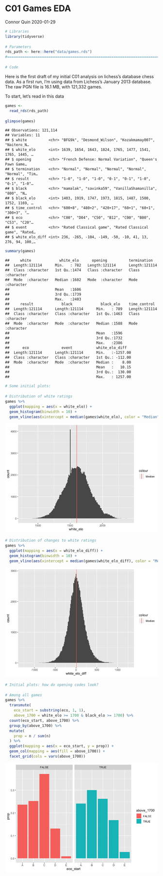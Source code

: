 C01 Games EDA
================
Connor Quin
2020-01-29

``` r
# Libraries
library(tidyverse)

# Parameters
rds_path <- here::here("data/games.rds")
#===============================================================================

# Code
```

Here is the first draft of my initial C01 analysis on lichess’s database
chess data. As a first run, I’m using data from Lichess’s January 2013
database. The raw PGN file is 16.1 MB, with 121,332 games.

To start, let’s read in this data

``` r
games <-
  read_rds(rds_path)

glimpse(games)
```

    ## Observations: 121,114
    ## Variables: 11
    ## $ white          <chr> "BFG9k", "Desmond_Wilson", "Kozakmamay007", "Naitero_N…
    ## $ white_elo      <int> 1639, 1654, 1643, 1824, 1765, 1477, 1541, 1765, 1445, …
    ## $ opening        <chr> "French Defense: Normal Variation", "Queen's Pawn Game…
    ## $ termination    <chr> "Normal", "Normal", "Normal", "Normal", "Normal", "Tim…
    ## $ result         <chr> "1-0", "1-0", "1-0", "0-1", "0-1", "1-0", "0-1", "1-0"…
    ## $ black          <chr> "mamalak", "savinka59", "VanillaShamanilla", "800", "N…
    ## $ black_elo      <int> 1403, 1919, 1747, 1973, 1815, 1487, 1500, 1752, 1169, …
    ## $ time_control   <chr> "600+8", "480+2", "420+17", "60+1", "60+1", "300+3", "…
    ## $ eco            <chr> "C00", "D04", "C50", "B12", "C00", "B00", "C53", "C20"…
    ## $ event          <chr> "Rated Classical game", "Rated Classical game", "Rated…
    ## $ white_elo_diff <int> 236, -265, -104, -149, -50, -10, 41, 13, 276, 94, 100,…

``` r
summary(games)
```

    ##     white             white_elo      opening          termination       
    ##  Length:121114      Min.   : 782   Length:121114      Length:121114     
    ##  Class :character   1st Qu.:1474   Class :character   Class :character  
    ##  Mode  :character   Median :1602   Mode  :character   Mode  :character  
    ##                     Mean   :1606                                        
    ##                     3rd Qu.:1739                                        
    ##                     Max.   :2403                                        
    ##     result             black             black_elo    time_control      
    ##  Length:121114      Length:121114      Min.   : 789   Length:121114     
    ##  Class :character   Class :character   1st Qu.:1463   Class :character  
    ##  Mode  :character   Mode  :character   Median :1588   Mode  :character  
    ##                                        Mean   :1596                     
    ##                                        3rd Qu.:1732                     
    ##                                        Max.   :2386                     
    ##      eco               event           white_elo_diff    
    ##  Length:121114      Length:121114      Min.   :-1257.00  
    ##  Class :character   Class :character   1st Qu.: -112.00  
    ##  Mode  :character   Mode  :character   Median :    8.00  
    ##                                        Mean   :   10.15  
    ##                                        3rd Qu.:  130.00  
    ##                                        Max.   : 1257.00

``` r
# Some initial plots:

# Distribution of white ratings
games %>% 
  ggplot(mapping = aes(x = white_elo)) +
  geom_histogram(binwidth = 10) +
  geom_vline(aes(xintercept = median(games$white_elo), color = "Median"))
```

![](games_files/figure-gfm/unnamed-chunk-3-1.png)<!-- -->

``` r
# Distribution of changes to white ratings
games %>% 
  ggplot(mapping = aes(x = white_elo_diff)) +
  geom_histogram(binwidth = 10) +
  geom_vline(aes(xintercept = median(games$white_elo_diff), color = "Median"))
```

![](games_files/figure-gfm/unnamed-chunk-3-2.png)<!-- -->

``` r
# Initial plots: how do opening codes look?

# Among all games
games %>%
  transmute(
    eco_start = substring(eco, 1, 1),
    above_1700 = white_elo >= 1700 & black_elo >= 1700) %>%
  count(eco_start, above_1700) %>%
  group_by(above_1700) %>% 
  mutate(
    prop = n / sum(n)
  ) %>% 
  ggplot(mapping = aes(x = eco_start, y = prop)) +
  geom_col(mapping = aes(fill = above_1700)) +
  facet_grid(cols = vars(above_1700))
```

![](games_files/figure-gfm/unnamed-chunk-4-1.png)<!-- -->
